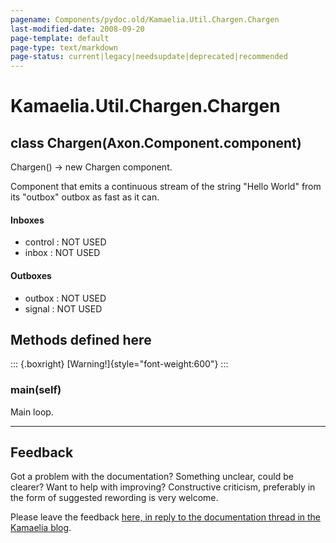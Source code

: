 ```yaml
---
pagename: Components/pydoc.old/Kamaelia.Util.Chargen.Chargen
last-modified-date: 2008-09-20
page-template: default
page-type: text/markdown
page-status: current|legacy|needsupdate|deprecated|recommended
---
```

Kamaelia.Util.Chargen.Chargen
=============================

class Chargen(Axon.Component.component)
---------------------------------------

Chargen() -\> new Chargen component.

Component that emits a continuous stream of the string \"Hello World\"
from its \"outbox\" outbox as fast as it can.

#### Inboxes

-   control : NOT USED
-   inbox : NOT USED

#### Outboxes

-   outbox : NOT USED
-   signal : NOT USED

Methods defined here
--------------------

::: {.boxright}
[Warning!]{style="font-weight:600"}
:::

### main(self)

Main loop.

------------------------------------------------------------------------

Feedback
--------

Got a problem with the documentation? Something unclear, could be
clearer? Want to help with improving? Constructive criticism, preferably
in the form of suggested rewording is very welcome.

Please leave the feedback [here, in reply to the documentation thread in
the Kamaelia
blog](http://kamaelia.sourceforge.net/cgi-bin/blog/blog.cgi?rm=addpostcomment&postid=1131454685).
